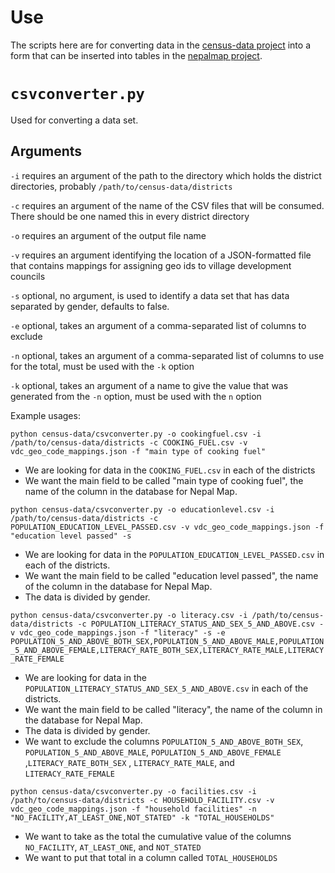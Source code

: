 # Use

The scripts here are for converting data in the [census-data project](https://github.com/Code4Nepal/census-data) into a form that can be inserted into tables in the [nepalmap project](https://github.com/Code4Nepal/nepalmap_app).

# `csvconverter.py`

Used for converting a data set. 

## Arguments
`-i` requires an argument of the path to the directory which holds the district directories, probably `/path/to/census-data/districts`

`-c` requires an argument of the name of the CSV files that will be consumed. There should be one named this in every district directory

`-o` requires an argument of the output file name

`-v` requires an argument identifying the location of a JSON-formatted file that contains mappings for assigning geo ids to village development councils

`-s` optional, no argument, is used to identify a data set that has data separated by gender, defaults to false.

`-e` optional, takes an argument of a comma-separated list of columns to exclude

`-n` optional, takes an argument of a comma-separated list of columns to use for the total, must be used with the `-k` option

`-k` optional, takes an argument of a name to give the value that was generated from the `-n` option, must be used with the `n` option


Example usages:

`python census-data/csvconverter.py -o cookingfuel.csv -i /path/to/census-data/districts -c COOKING_FUEL.csv -v vdc_geo_code_mappings.json -f "main type of cooking fuel"`

* We are looking for data in the `COOKING_FUEL.csv` in each of the districts
* We want the main field to be called "main type of cooking fuel", the name of the column in the database for Nepal Map.

`python census-data/csvconverter.py -o educationlevel.csv -i /path/to/census-data/districts -c POPULATION_EDUCATION_LEVEL_PASSED.csv -v vdc_geo_code_mappings.json -f "education level passed" -s`

* We are looking for data in the `POPULATION_EDUCATION_LEVEL_PASSED.csv` in each of the districts. 
* We want the main field to be called "education level passed", the name of the column in the database for Nepal Map. 
* The data is divided by gender.

`python census-data/csvconverter.py -o literacy.csv -i /path/to/census-data/districts -c POPULATION_LITERACY_STATUS_AND_SEX_5_AND_ABOVE.csv -v vdc_geo_code_mappings.json -f "literacy" -s -e POPULATION_5_AND_ABOVE_BOTH_SEX,POPULATION_5_AND_ABOVE_MALE,POPULATION_5_AND_ABOVE_FEMALE,LITERACY_RATE_BOTH_SEX,LITERACY_RATE_MALE,LITERACY_RATE_FEMALE`

* We are looking for data in the `POPULATION_LITERACY_STATUS_AND_SEX_5_AND_ABOVE.csv` in each of the districts.
* We want the main field to be called "literacy", the name of the column in the database for Nepal Map. 
* The data is divided by gender.
* We want to exclude the columns `POPULATION_5_AND_ABOVE_BOTH_SEX`, `POPULATION_5_AND_ABOVE_MALE`, `POPULATION_5_AND_ABOVE_FEMALE` ,`LITERACY_RATE_BOTH_SEX` , `LITERACY_RATE_MALE`, and `LITERACY_RATE_FEMALE`

`python census-data/csvconverter.py -o facilities.csv -i /path/to/census-data/districts -c HOUSEHOLD_FACILITY.csv -v vdc_geo_code_mappings.json -f "household facilities" -n "NO_FACILITY,AT_LEAST_ONE,NOT_STATED" -k "TOTAL_HOUSEHOLDS"`

* We want to take as the total the cumulative value of the columns `NO_FACILITY`, `AT_LEAST_ONE`, and `NOT_STATED`
* We want to put that total in a column called `TOTAL_HOUSEHOLDS`
